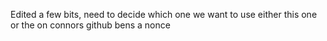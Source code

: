 Edited a few bits, need to decide which one we want to use either this one or the on connors github 
bens a nonce
